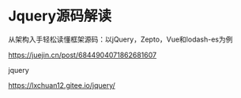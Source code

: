 # Jquery源码解读



从架构入手轻松读懂框架源码：以jQuery，Zepto，Vue和lodash-es为例

https://juejin.cn/post/6844904071862681607



jquery

https://lxchuan12.gitee.io/jquery/
